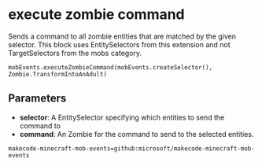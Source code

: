 # execute zombie command

Sends a command to all zombie entities that are matched by the given selector. This
block uses EntitySelectors from this extension and not TargetSelectors from the mobs
category.

```sig
mobEvents.executeZombieCommand(mobEvents.createSelector(), Zombie.TransformIntoAnAdult)
```

## Parameters

* **selector**: A EntitySelector specifying which entities to send the command to
* **command**: An Zombie for the command to send to the selected entities.

```package
makecode-minecraft-mob-events=github:microsoft/makecode-minecraft-mob-events
```
